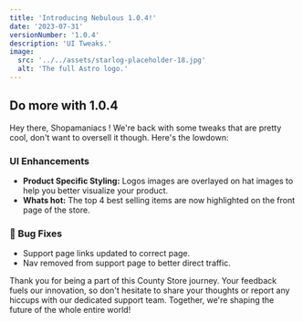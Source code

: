 ```yaml
---
title: 'Introducing Nebulous 1.0.4!'
date: '2023-07-31'
versionNumber: '1.0.4'
description: 'UI Tweaks.'
image:
  src: '../../assets/starlog-placeholder-18.jpg'
  alt: 'The full Astro logo.'
---
```


## Do more with 1.0.4

<!-- ![Nebulous 2.0 Release](../../assets/starlog-placeholder-18.jpg) -->

Hey there, Shopamaniacs ! We're back with some tweaks that are pretty cool, don't want to oversell it though. Here's the lowdown:

### UI Enhancements

- **Product Specific Styling:** Logos images are overlayed on hat images to help you better visualize your product.
- **Whats hot:** The top 4 best selling items are now highlighted on the front page of the store.

### 🐞 Bug Fixes

- Support page links updated to correct page.
- Nav removed from support page to better direct traffic.

Thank you for being a part of this County Store journey. Your feedback fuels our innovation, so don't hesitate to share your thoughts or report any hiccups with our dedicated support team. Together, we're shaping the future of the whole entire world!
